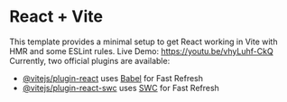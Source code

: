 # React + Vite

This template provides a minimal setup to get React working in Vite with HMR and some ESLint rules.
Live Demo: https://youtu.be/vhyLuhf-CkQ
Currently, two official plugins are available:

- [@vitejs/plugin-react](https://github.com/vitejs/vite-plugin-react/blob/main/packages/plugin-react/README.md) uses [Babel](https://babeljs.io/) for Fast Refresh
- [@vitejs/plugin-react-swc](https://github.com/vitejs/vite-plugin-react-swc) uses [SWC](https://swc.rs/) for Fast Refresh

